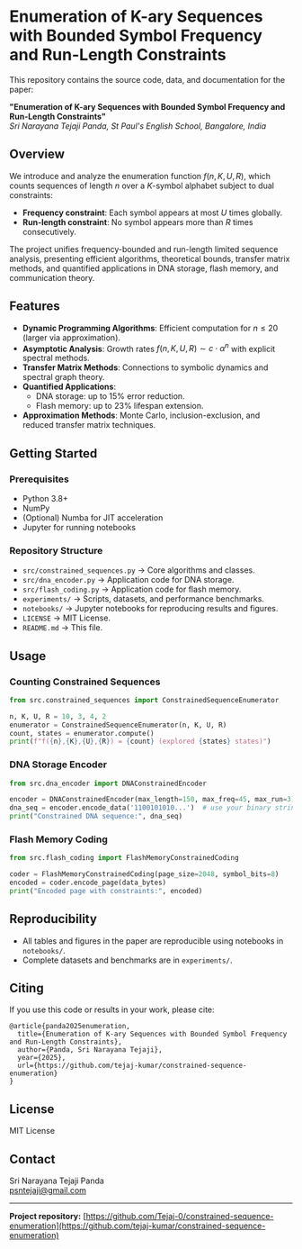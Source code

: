 # Enumeration of K-ary Sequences with Bounded Symbol Frequency and Run-Length Constraints

This repository contains the source code, data, and documentation for the paper:

**"Enumeration of K-ary Sequences with Bounded Symbol Frequency and Run-Length Constraints"**  
*Sri Narayana Tejaji Panda, St Paul's English School, Bangalore, India*

## Overview

We introduce and analyze the enumeration function $f(n, K, U, R)$, which counts sequences of length $n$ over a $K$-symbol alphabet subject to dual constraints:

- **Frequency constraint**: Each symbol appears at most $U$ times globally.
- **Run-length constraint**: No symbol appears more than $R$ times consecutively.

The project unifies frequency-bounded and run-length limited sequence analysis, presenting efficient algorithms, theoretical bounds, transfer matrix methods, and quantified applications in DNA storage, flash memory, and communication theory.

## Features

- **Dynamic Programming Algorithms**: Efficient computation for $n \leq 20$ (larger via approximation).
- **Asymptotic Analysis**: Growth rates $f(n,K,U,R) \sim c \cdot \alpha^n$ with explicit spectral methods.
- **Transfer Matrix Methods**: Connections to symbolic dynamics and spectral graph theory.
- **Quantified Applications**: 
  - DNA storage: up to 15% error reduction.
  - Flash memory: up to 23% lifespan extension.
- **Approximation Methods**: Monte Carlo, inclusion-exclusion, and reduced transfer matrix techniques.

## Getting Started

### Prerequisites

- Python 3.8+
- NumPy
- (Optional) Numba for JIT acceleration
- Jupyter for running notebooks

### Repository Structure

- `src/constrained_sequences.py` &rarr; Core algorithms and classes.
- `src/dna_encoder.py` &rarr; Application code for DNA storage.
- `src/flash_coding.py` &rarr; Application code for flash memory.
- `experiments/` &rarr; Scripts, datasets, and performance benchmarks.
- `notebooks/` &rarr; Jupyter notebooks for reproducing results and figures.
- `LICENSE` &rarr; MIT License.
- `README.md` &rarr; This file.

## Usage

### Counting Constrained Sequences

```python
from src.constrained_sequences import ConstrainedSequenceEnumerator

n, K, U, R = 10, 3, 4, 2
enumerator = ConstrainedSequenceEnumerator(n, K, U, R)
count, states = enumerator.compute()
print(f"f({n},{K},{U},{R}) = {count} (explored {states} states)")
```

### DNA Storage Encoder

```python
from src.dna_encoder import DNAConstrainedEncoder

encoder = DNAConstrainedEncoder(max_length=150, max_freq=45, max_run=3)
dna_seq = encoder.encode_data('1100101010...')  # use your binary string
print("Constrained DNA sequence:", dna_seq)
```

### Flash Memory Coding

```python
from src.flash_coding import FlashMemoryConstrainedCoding

coder = FlashMemoryConstrainedCoding(page_size=2048, symbol_bits=8)
encoded = coder.encode_page(data_bytes)
print("Encoded page with constraints:", encoded)
```

## Reproducibility

- All tables and figures in the paper are reproducible using notebooks in `notebooks/`.
- Complete datasets and benchmarks are in `experiments/`.

## Citing

If you use this code or results in your work, please cite:

```
@article{panda2025enumeration,
  title={Enumeration of K-ary Sequences with Bounded Symbol Frequency and Run-Length Constraints},
  author={Panda, Sri Narayana Tejaji},
  year={2025},
  url={https://github.com/tejaj-kumar/constrained-sequence-enumeration}
}
```

## License

MIT License

## Contact

Sri Narayana Tejaji Panda  
psntejaji@gmail.com

---
**Project repository:** [https://github.com/Tejaj-0/constrained-sequence-enumeration](https://github.com/tejaj-kumar/constrained-sequence-enumeration)
